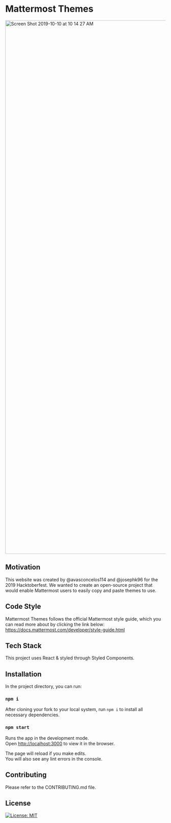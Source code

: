 # Mattermost Themes

<img width="1670" alt="Screen Shot 2019-10-10 at 10 14 27 AM" src="https://user-images.githubusercontent.com/44601888/66531479-e0025c80-eb46-11e9-869f-a5db05e6c8fc.png">

## Motivation

This website was created by @avasconcelos114 and @josephk96 for the 2019 Hacktoberfest. We wanted to create an open-source project that would enable Mattermost users to easily copy and paste themes to use.

## Code Style

Mattermost Themes follows the official Mattermost style guide, which you can read more about by clicking the link below:  
https://docs.mattermost.com/developer/style-guide.html

## Tech Stack

This project uses React & styled through Styled Components.

## Installation

In the project directory, you can run:

### `npm i`
After cloning your fork to your local system, run ```npm i``` to install all necessary dependencies.


### `npm start`

Runs the app in the development mode.<br>
Open [http://localhost:3000](http://localhost:3000) to view it in the browser.

The page will reload if you make edits.<br>
You will also see any lint errors in the console.

## Contributing

Please refer to the CONTRIBUTING.md file.

## License

[![License: MIT](https://img.shields.io/badge/License-MIT-yellow.svg)](https://opensource.org/licenses/MIT)

